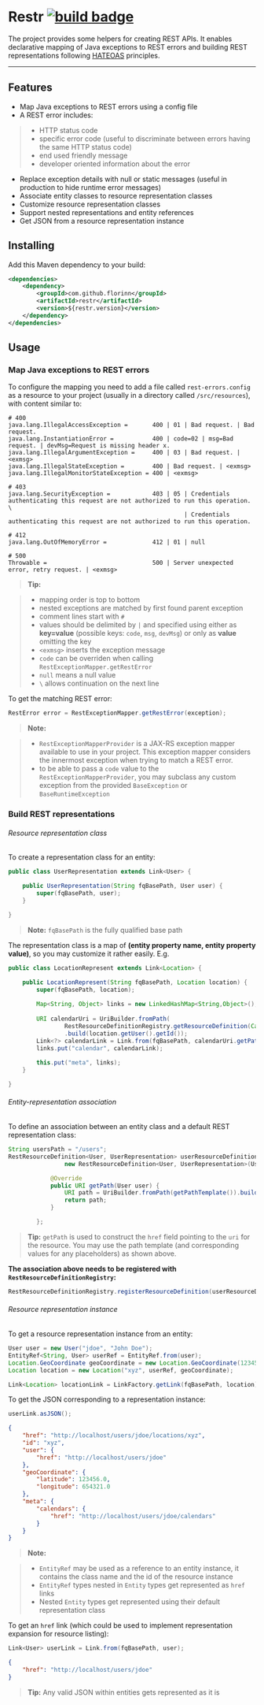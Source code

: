 Restr [![build badge](https://travis-ci.org/florinn/restr.svg?branch=master)](https://travis-ci.org/florinn/restr)
===================

The project provides some helpers for creating REST APIs. It enables declarative mapping of Java exceptions to REST errors and building REST representations following [HATEOAS](http://en.wikipedia.org/wiki/HATEOAS) principles.

----------


Features
-------------
* Map Java exceptions to REST errors using a config file
* A REST error includes: 

> - HTTP status code
> - specific error code (useful to discriminate between errors having the same HTTP status code)
> - end used friendly message
> - developer oriented information about the error

* Replace exception details with null or static messages (useful in production to hide runtime error messages)
* Associate entity classes to resource representation classes
* Customize resource representation classes 
* Support nested representations and entity references
* Get JSON from a resource representation instance


Installing
-------------
Add this Maven dependency to your build:
```xml
<dependencies>
    <dependency>
        <groupId>com.github.florinn</groupId>
        <artifactId>restr</artifactId>
        <version>${restr.version}</version>
    </dependency>
</dependencies>
```


Usage
-------------

### Map Java exceptions to REST errors

To configure the mapping you need to add a file called `rest-errors.config` as a resource to your project (usually in a directory called `/src/resources`), with content similar to:

```
# 400
java.lang.IllegalAccessException =       400 | 01 | Bad request. | Bad request.
java.lang.InstantiationError =           400 | code=02 | msg=Bad request. | devMsg=Request is missing header x.
java.lang.IllegalArgumentException =     400 | 03 | Bad request. | <exmsg>
java.lang.IllegalStateException =        400 | Bad request. | <exmsg>
java.lang.IllegalMonitorStateException = 400 | <exmsg>

# 403
java.lang.SecurityException =            403 | 05 | Credentials authenticating this request are not authorized to run this operation. \
                                                  | Credentials authenticating this request are not authorized to run this operation.

# 412
java.lang.OutOfMemoryError =             412 | 01 | null

# 500
Throwable =                              500 | Server unexpected error, retry request. | <exmsg>
```

> **Tip:**

> - mapping order is top to bottom
> - nested exceptions are matched by first found parent exception
> - comment lines start with `#`
> - values should be delimited by `|` and specified using either as **key=value** (possible keys: `code`, `msg`, `devMsg`) or only as **value** omitting the key
> - `<exmsg>` inserts the exception message 
> - `code` can be overriden when calling `RestExceptionMapper.getRestError`
> - `null` means a null value
> - `\` allows continuation on the next line

To get the matching REST error:

```java
RestError error = RestExceptionMapper.getRestError(exception);
```

> **Note:**

> - `RestExceptionMapperProvider` is a JAX-RS exception mapper available to use in your project. This exception mapper considers the innermost exception when trying to match a REST error.
> - to be able to pass a `code` value to the `RestExceptionMapperProvider`, you may subclass any custom exception from the provided `BaseException` or `BaseRuntimeException`


### Build REST representations

###### Resource representation class

To create a representation class for an entity:

```java
public class UserRepresentation extends Link<User> {

    public UserRepresentation(String fqBasePath, User user) {
        super(fqBasePath, user);
    }

}
```

> **Note:** `fqBasePath` is the fully qualified base path

The representation class is a map of **(entity property name, entity property value)**, so you may customize it rather easily. E.g. 

```java
public class LocationRepresent extends Link<Location> {

    public LocationRepresent(String fqBasePath, Location location) {
        super(fqBasePath, location);
        
        Map<String, Object> links = new LinkedHashMap<String,Object>();
        
        URI calendarUri = UriBuilder.fromPath(
                RestResourceDefinitionRegistry.getResourceDefinition(Calendar.class).getPathTemplate())
                .build(location.getUser().getId());
        Link<?> calendarLink = Link.from(fqBasePath, calendarUri.getPath());
        links.put("calendar", calendarLink);
        
        this.put("meta", links);
    }

}
```

###### Entity-representation association

To define an association between an entity class and a default REST representation class:

```java
String usersPath = "/users";
RestResourceDefinition<User, UserRepresentation> userResourceDefinition = 
                new RestResourceDefinition<User, UserRepresentation>(User.class, UserRepresentation.class, usersPath) {

            @Override
            public URI getPath(User user) {
                URI path = UriBuilder.fromPath(getPathTemplate()).build();
                return path;
            }

        };
```

> **Tip:** `getPath` is used to construct the `href` field pointing to the `uri` for the resource. You may use the path template (and corresponding values for any placeholders) as shown above.

**The association above needs to be registered with `RestResourceDefinitionRegistry`:**

```java
RestResourceDefinitionRegistry.registerResourceDefinition(userResourceDefinition);
```

###### Resource representation instance

To get a resource representation instance from an entity:

```java
User user = new User("jdoe", "John Doe");
EntityRef<String, User> userRef = EntityRef.from(user);
Location.GeoCoordinate geoCoordinate = new Location.GeoCoordinate(123456, 654321);
Location location = new Location("xyz", userRef, geoCoordinate);

Link<Location> locationLink = LinkFactory.getLink(fqBasePath, location);
```

To get the JSON corresponding to a representation instance:

```java
userLink.asJSON();
```

```json
{
    "href": "http://localhost/users/jdoe/locations/xyz",
    "id": "xyz",
    "user": {
        "href": "http://localhost/users/jdoe"
    },
    "geoCoordinate": {
        "latitude": 123456.0,
        "longitude": 654321.0
    },
    "meta": {
        "calendars": {
            "href": "http://localhost/users/jdoe/calendars"
        }
    }
}
```

> **Note:**

> - `EntityRef` may be used as a reference to an entity instance, it contains the class name and the id of the resource instance
> - `EntityRef` types nested in `Entity` types get represented as `href` links
> - Nested `Entity` types get represented using their default representation class

To get an `href` link (which could be used to implement representation expansion for resource listing):

```java
Link<User> userLink = Link.from(fqBasePath, user);
```

```json
{
    "href": "http://localhost/users/jdoe"
}
```

> **Tip:** Any valid JSON within entities gets represented as it is